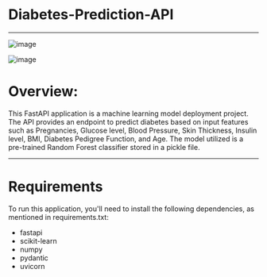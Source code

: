 # Diabetes-Prediction-API
---
![image](https://github.com/user-attachments/assets/86df3d9f-1e99-41f2-8be7-6f7de1531c73)                  


![image](https://github.com/user-attachments/assets/63bd6141-e3f6-4460-b4c1-d53e436db11d)


# Overview:
This FastAPI application is a machine learning model deployment project. The API provides an endpoint to predict diabetes based on input features such as Pregnancies, Glucose level, Blood Pressure, Skin Thickness, Insulin level, BMI, Diabetes Pedigree Function, and Age. The model utilized is a pre-trained Random Forest classifier stored in a pickle file.

---
# Requirements
To run this application, you'll need to install the following dependencies, as mentioned in requirements.txt:

* fastapi
* scikit-learn
* numpy
* pydantic
* uvicorn




